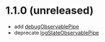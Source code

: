 # 1.1.0 (unreleased)

- add [debugObservablePipe](/docs/reference/debug-observable-pipe/)
- deprecate [logStateObservablePipe](/docs/reference/log-state-observable-pipe/)


